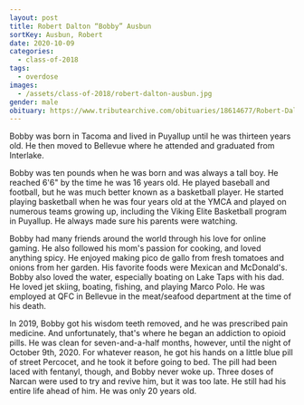 ```yaml
---
layout: post
title: Robert Dalton “Bobby” Ausbun
sortKey: Ausbun, Robert
date: 2020-10-09
categories:
  - class-of-2018
tags:
  - overdose
images:
  - /assets/class-of-2018/robert-dalton-ausbun.jpg
gender: male
obituary: https://www.tributearchive.com/obituaries/18614677/Robert-Dalton-Ausbun/Issaquah/Washington/Flintofts-Funeral-Home-Crematory
---
```

Bobby was born in Tacoma and lived in Puyallup until he was thirteen years old. He then moved to Bellevue where he attended and graduated from Interlake.

Bobby was ten pounds when he was born and was always a tall boy. He reached 6'6" by the time he was 16 years old. He played baseball and football, but he was much better known as a basketball player. He started playing basketball when he was four years old at the YMCA and played on numerous teams growing up, including the Viking Elite Basketball program in Puyallup. He always made sure his parents were watching.

Bobby had many friends around the world through his love for online gaming. He also followed his mom's passion for cooking, and loved anything spicy. He enjoyed making pico de gallo from fresh tomatoes and onions from her garden. His favorite foods were Mexican and McDonald's. Bobby also loved the water, especially boating on Lake Taps with his dad. He loved jet skiing, boating, fishing, and playing Marco Polo. He was employed at QFC in Bellevue in the meat/seafood department at the time of his death.

In 2019, Bobby got his wisdom teeth removed, and he was prescribed pain medicine. And unfortunately, that's where he began an addiction to opioid pills. He was clean for seven-and-a-half months, however, until the night of October 9th, 2020. For whatever reason, he got his hands on a little blue pill of street Percocet, and he took it before going to bed. The pill had been laced with fentanyl, though, and Bobby never woke up. Three doses of Narcan were used to try and revive him, but it was too late. He still had his entire life ahead of him. He was only 20 years old.